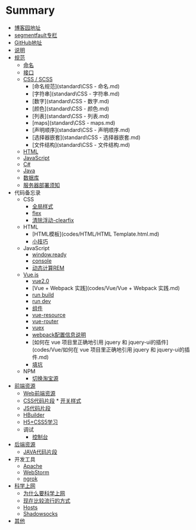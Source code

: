 # Summary

* [博客园地址](http:/www.cnblogs.com/blog-leo)
* [segmentfault专栏](https://segmentfault.com/blog/mr-leo)
* [GitHub地址](https://github.com/MrLeo)
* [说明](README.md)
* [规范](standard/README.md)
  * [命名](standard/命名.md)
  * [接口](standard/接口.md)
  * [CSS / SCSS](standard/CSS.md)
    * [命名规范](standard\CSS - 命名.md)
    * [字符串](standard\CSS - 字符串.md)
    * [数字](standard\CSS - 数字.md)
    * [颜色](standard\CSS - 颜色.md)
    * [列表](standard\CSS - 列表.md)
    * [maps](standard\CSS - maps.md)
    * [声明顺序](standard\CSS - 声明顺序.md)
    * [选择器嵌套](standard\CSS - 选择器嵌套.md)
    * [文件结构](standard\CSS - 文件结构.md)
  * [HTML](standard/HTML.md)
  * [JavaScript](standard/JavaScript.md)
  * [C#](standard/csharp.md)
  * [Java](standard/java.md)
  * [数据库](standard/数据库.md)
  * [服务器部署须知](standard/项目部署须知.md)
* 代码备忘录
    * CSS
        * [全局样式](codes/CSS/global.md)
        * [flex](codes/CSS/flex.md)
        * [清除浮动-clearfix](codes/CSS/clearfix.css.md)
    * HTML
        * [HTML模板](codes/HTML/HTML Template.html.md)
        * [小技巧](codes/HTML/小技巧.md)
    * JavaScript
        * [window.ready](codes/JavaScript/window.ready.md)
        * [console](codes/JavaScript/console.md)
        * [动态计算REM](codes/JavaScript/动态计算REM.md)
    * [Vue.js](codes/Vue/README.md)
        * [vue2.0](codes/Vue/vue2.0.md)
        * [Vue + Webpack 实践](codes/Vue/Vue + Webpack 实践.md)
        * [run build](codes/Vue/run_build.md)
        * [run dev](codes/Vue/run_dev.md)
        * [组件](codes/Vue/组件.md)
        * [vue-resource](codes/Vue/vue-resource.md)
        * [vue-router](codes/Vue/vue-router.md)
        * [vuex](codes/Vue/vuex.md)
        * [webpack配置信息说明](codes/Vue/webpack配置信息说明.md)
        * [如何在 vue 项目里正确地引用 jquery 和 jquery-ui的插件](codes/Vue/如何在 vue 项目里正确地引用 jquery 和 jquery-ui的插件.md)
        * [填坑](codes/Vue/错误收集.md)
    * NPM
        * [切换淘宝源](C:/Users/lxbin/Documents/WWW/books/codes/NPM/切换淘宝源.md)
* [前端资源](resource/README.md)
  * [Web前端资源](resource/Web前端.md)
  * [CSS代码片段](resource/CSS代码片段.md)
        * [开关样式](resource/switch.md)
  * [JS代码片段](resource/JS代码片段.md)
  * [HBuilder](resource/HBuilder.md)
  * [H5+CSS5学习](resource/H5+CSS3.md)
  * 调试
      * [控制台](resource/console.md)
* [后端资源](resource2/README.md)
  * [JAVA代码片段](resource2/java.md)
* 开发工具
    * [Apache](tools/Apache.md)
    * [WebStorm](tools/WebStorm.md)
    * [ngrok](tools/ngrok.md)
* [科学上网](GFW/README.md)
  * [为什么要科学上网](GFW/why.md)
  * [现在比较流行的方式](GFW/how.md)
  * [Hosts](GFW/hosts.md)
  * [Shadowsocks](GFW/shadowsocks.md)
* [其他](other)

